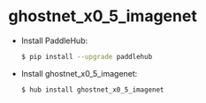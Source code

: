 # ghostnet_x0_5_imagenet
* Install PaddleHub: 

    ```bash
    $ pip install --upgrade paddlehub
    ```

* Install ghostnet_x0_5_imagenet: 

    ```bash
    $ hub install ghostnet_x0_5_imagenet
    ```
